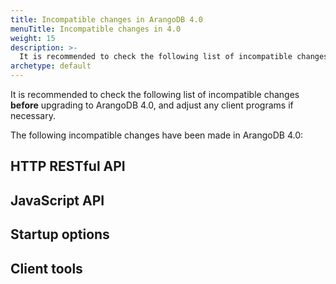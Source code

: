```yaml
---
title: Incompatible changes in ArangoDB 4.0
menuTitle: Incompatible changes in 4.0
weight: 15
description: >-
  It is recommended to check the following list of incompatible changes before upgrading to ArangoDB 4.0
archetype: default
---
```

It is recommended to check the following list of incompatible changes **before**
upgrading to ArangoDB 4.0, and adjust any client programs if necessary.

The following incompatible changes have been made in ArangoDB 4.0:


## HTTP RESTful API


## JavaScript API


## Startup options


## Client tools

